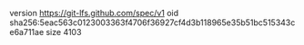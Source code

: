 version https://git-lfs.github.com/spec/v1
oid sha256:5eac563c0123003363f4706f36927cf4d3b118965e35b51bc515343ce6a711ae
size 4103
